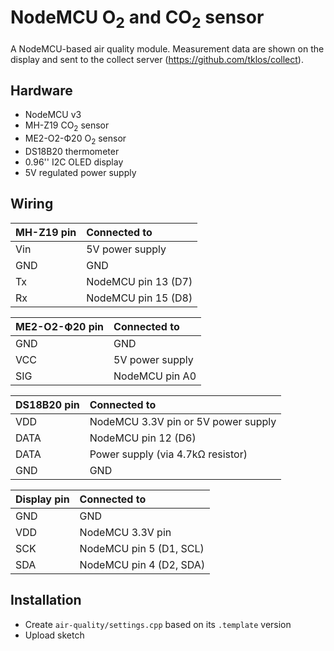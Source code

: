 # NodeMCU O<sub>2</sub> and CO<sub>2</sub> sensor

A NodeMCU-based air quality module. Measurement data are shown on the display and sent to the collect server (https://github.com/tklos/collect).



## Hardware

* NodeMCU v3
* MH-Z19 CO<sub>2</sub> sensor
* ME2-O2-Ф20 O<sub>2</sub> sensor
* DS18B20 thermometer
* 0.96'' I2C OLED display
* 5V regulated power supply



## Wiring

MH-Z19 pin | Connected to
-----------|:------------
Vin | 5V power supply
GND | GND
Tx | NodeMCU pin 13 (D7)
Rx | NodeMCU pin 15 (D8)


ME2-O2-Ф20 pin | Connected to
---------------|:------------
GND | GND
VCC | 5V power supply
SIG | NodeMCU pin A0


DS18B20 pin | Connected to
------------|:------------
VDD | NodeMCU 3.3V pin or 5V power supply
DATA | NodeMCU pin 12 (D6)
DATA | Power supply (via 4.7kΩ resistor)
GND | GND


Display pin | Connected to
------------|:------------
GND | GND
VDD | NodeMCU 3.3V pin
SCK | NodeMCU pin 5 (D1, SCL)
SDA | NodeMCU pin 4 (D2, SDA)



## Installation

* Create `air-quality/settings.cpp` based on its `.template` version
* Upload sketch


